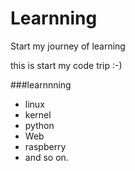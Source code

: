 # Learnning

Start my journey of learning

this is  start my code trip :-)

###learnnning  

  *  linux 
  *  kernel 
  *  python 
  *  Web
  *  raspberry 
  *  and so on.
